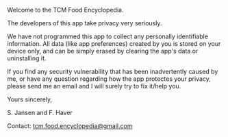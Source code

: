 Welcome to the TCM Food Encyclopedia.

The developers of this app take privacy very seriously.

We have not programmed this app to collect any personally identifiable information. All data (like app preferences) created by you is stored on your device only, and can be simply erased by clearing the app's data or uninstalling it.

If you find any security vulnerability that has been inadvertently caused by me, or have any question regarding how the app protectes your privacy, please send me an email and I will surely try to fix it/help you.

Yours sincerely, 

S. Jansen and F. Haver

Contact: tcm.food.encyclopedia@gmail.com
